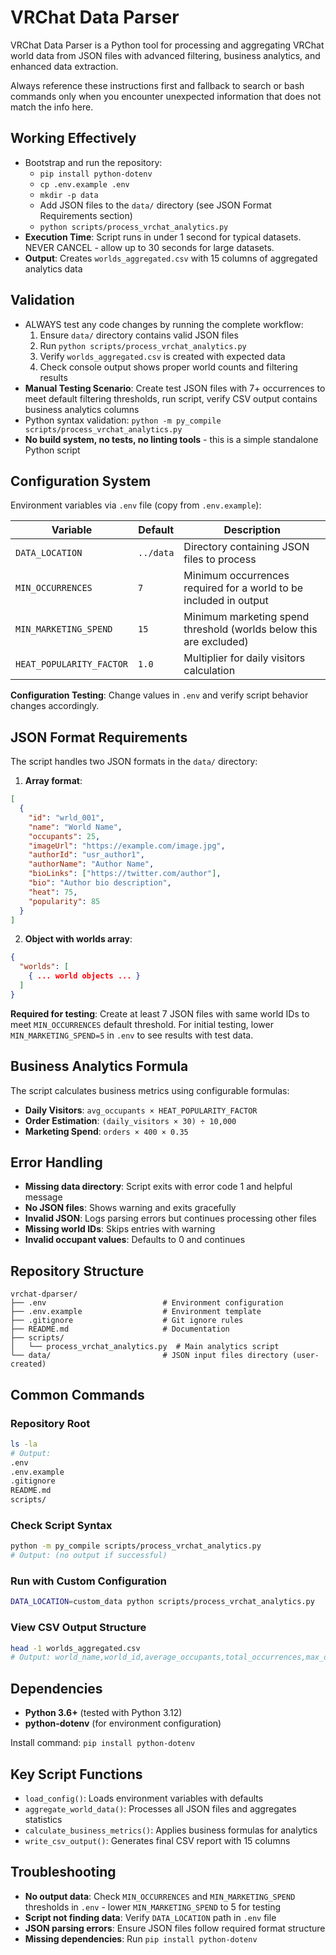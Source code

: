 # VRChat Data Parser

VRChat Data Parser is a Python tool for processing and aggregating VRChat world data from JSON files with advanced filtering, business analytics, and enhanced data extraction.

Always reference these instructions first and fallback to search or bash commands only when you encounter unexpected information that does not match the info here.

## Working Effectively

- Bootstrap and run the repository:
  - `pip install python-dotenv`
  - `cp .env.example .env`
  - `mkdir -p data`
  - Add JSON files to the `data/` directory (see JSON Format Requirements section)
  - `python scripts/process_vrchat_analytics.py`
- **Execution Time**: Script runs in under 1 second for typical datasets. NEVER CANCEL - allow up to 30 seconds for large datasets.
- **Output**: Creates `worlds_aggregated.csv` with 15 columns of aggregated analytics data

## Validation

- ALWAYS test any code changes by running the complete workflow:
  1. Ensure `data/` directory contains valid JSON files
  2. Run `python scripts/process_vrchat_analytics.py`
  3. Verify `worlds_aggregated.csv` is created with expected data
  4. Check console output shows proper world counts and filtering results
- **Manual Testing Scenario**: Create test JSON files with 7+ occurrences to meet default filtering thresholds, run script, verify CSV output contains business analytics columns
- Python syntax validation: `python -m py_compile scripts/process_vrchat_analytics.py`
- **No build system, no tests, no linting tools** - this is a simple standalone Python script

## Configuration System

Environment variables via `.env` file (copy from `.env.example`):

| Variable | Default | Description |
|----------|---------|-------------|
| `DATA_LOCATION` | `../data` | Directory containing JSON files to process |
| `MIN_OCCURRENCES` | `7` | Minimum occurrences required for a world to be included in output |
| `MIN_MARKETING_SPEND` | `15` | Minimum marketing spend threshold (worlds below this are excluded) |
| `HEAT_POPULARITY_FACTOR` | `1.0` | Multiplier for daily visitors calculation |

**Configuration Testing**: Change values in `.env` and verify script behavior changes accordingly.

## JSON Format Requirements

The script handles two JSON formats in the `data/` directory:

1. **Array format**:
```json
[
  {
    "id": "wrld_001",
    "name": "World Name",
    "occupants": 25,
    "imageUrl": "https://example.com/image.jpg",
    "authorId": "usr_author1",
    "authorName": "Author Name",
    "bioLinks": ["https://twitter.com/author"],
    "bio": "Author bio description",
    "heat": 75,
    "popularity": 85
  }
]
```

2. **Object with worlds array**:
```json
{
  "worlds": [
    { ... world objects ... }
  ]
}
```

**Required for testing**: Create at least 7 JSON files with same world IDs to meet `MIN_OCCURRENCES` default threshold. For initial testing, lower `MIN_MARKETING_SPEND=5` in `.env` to see results with test data.

## Business Analytics Formula

The script calculates business metrics using configurable formulas:
- **Daily Visitors**: `avg_occupants × HEAT_POPULARITY_FACTOR`
- **Order Estimation**: `(daily_visitors × 30) ÷ 10,000`
- **Marketing Spend**: `orders × 400 × 0.35`

## Error Handling

- **Missing data directory**: Script exits with error code 1 and helpful message
- **No JSON files**: Shows warning and exits gracefully
- **Invalid JSON**: Logs parsing errors but continues processing other files
- **Missing world IDs**: Skips entries with warning
- **Invalid occupant values**: Defaults to 0 and continues

## Repository Structure

```
vrchat-dparser/
├── .env                          # Environment configuration
├── .env.example                  # Environment template
├── .gitignore                    # Git ignore rules
├── README.md                     # Documentation
├── scripts/
│   └── process_vrchat_analytics.py  # Main analytics script
└── data/                         # JSON input files directory (user-created)
```

## Common Commands

### Repository Root
```bash
ls -la
# Output:
.env
.env.example
.gitignore
README.md
scripts/
```

### Check Script Syntax
```bash
python -m py_compile scripts/process_vrchat_analytics.py
# Output: (no output if successful)
```

### Run with Custom Configuration
```bash
DATA_LOCATION=custom_data python scripts/process_vrchat_analytics.py
```

### View CSV Output Structure
```bash
head -1 worlds_aggregated.csv
# Output: world_name,world_id,average_occupants,total_occurrences,max_occupants,min_occupants,heat,popularity,estimated_orders,max_marketing_spend,image_url,user_id,user_name,bio,bioLinks
```

## Dependencies

- **Python 3.6+** (tested with Python 3.12)
- **python-dotenv** (for environment configuration)

Install command: `pip install python-dotenv`

## Key Script Functions

- `load_config()`: Loads environment variables with defaults
- `aggregate_world_data()`: Processes all JSON files and aggregates statistics
- `calculate_business_metrics()`: Applies business formulas for analytics
- `write_csv_output()`: Generates final CSV report with 15 columns

## Troubleshooting

- **No output data**: Check `MIN_OCCURRENCES` and `MIN_MARKETING_SPEND` thresholds in `.env` - lower `MIN_MARKETING_SPEND` to 5 for testing
- **Script not finding data**: Verify `DATA_LOCATION` path in `.env` file
- **JSON parsing errors**: Ensure JSON files follow required format structure
- **Missing dependencies**: Run `pip install python-dotenv`
